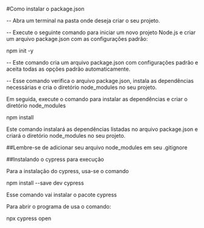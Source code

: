 #Como instalar o package.json

-- Abra um terminal na pasta onde deseja criar o seu projeto.

-- Execute o seguinte comando para iniciar um novo projeto Node.js e criar um arquivo package.json com as configurações padrão:

npm init -y

-- Este comando cria um arquivo package.json com configurações padrão e aceita todas as opções padrão automaticamente.

-- Esse comando verifica o arquivo package.json, instala as dependências necessárias e cria o diretório node_modules no seu projeto.

Em seguida, execute o comando para instalar as dependências e criar o diretório node_modules

npm install

Este comando instalará as dependências listadas no arquivo package.json e criará o diretório node_modules no seu projeto.

##Lembre-se de adicionar seu arquivo node_modules em seu .gitignore


##Instalando o cypress para execução

Para a instalação do cypress, usa-se o comando 

npm install --save dev cypress

Esse comando vai instalar o pacote cypress

Para abrir o programa de usa o comando:

npx cypress open


